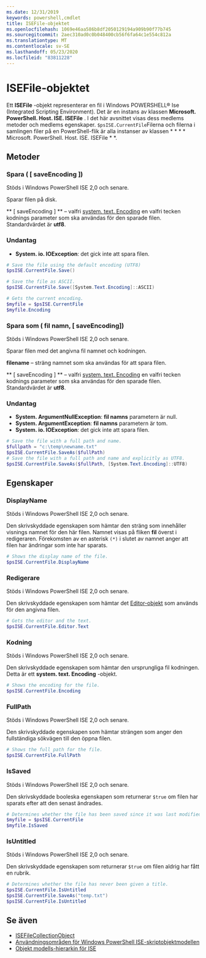 ```yaml
---
ms.date: 12/31/2019
keywords: powershell,cmdlet
title: ISEFile-objektet
ms.openlocfilehash: 1069e46aa586b8df2050129194a909b90f77b745
ms.sourcegitcommit: 2aec310ad0c0b048400cb56f6fa64c1e554c812a
ms.translationtype: MT
ms.contentlocale: sv-SE
ms.lasthandoff: 05/23/2020
ms.locfileid: "83811228"
---
```

# <a name="the-isefile-object"></a>ISEFile-objektet

Ett **ISEFile** -objekt representerar en fil i Windows POWERSHELL® Ise (Integrated Scripting Environment). Det är en instans av klassen **Microsoft. PowerShell. Host. ISE. ISEFile** . I det här avsnittet visas dess medlems metoder och medlems egenskaper. `$psISE.CurrentFile`Filerna och filerna i samlingen filer på en PowerShell-flik är alla instanser av klassen * * * * Microsoft. PowerShell. Host. ISE. ISEFile * *.

## <a name="methods"></a>Metoder

### <a name="save-saveencoding-"></a>Spara \( \[ saveEncoding \]\)

Stöds i Windows PowerShell ISE 2,0 och senare.

Sparar filen på disk.

** \[ saveEncoding \] ** – valfri [system. text. Encoding](https://msdn.microsoft.com/library/system.text.encoding.aspx) en valfri tecken kodnings parameter som ska användas för den sparade filen. Standardvärdet är **utf8**.

### <a name="exceptions"></a>Undantag

- **System. io. IOException**: det gick inte att spara filen.

```powershell
# Save the file using the default encoding (UTF8)
$psISE.CurrentFile.Save()

# Save the file as ASCII.
$psISE.CurrentFile.Save([System.Text.Encoding]::ASCII)

# Gets the current encoding.
$myfile = $psISE.CurrentFile
$myfile.Encoding
```

### <a name="saveasfilename-saveencoding"></a>Spara som \( fil namn, \[ saveEncoding\]\)

Stöds i Windows PowerShell ISE 2,0 och senare.

Sparar filen med det angivna fil namnet och kodningen.

**filename** – sträng namnet som ska användas för att spara filen.

** \[ saveEncoding \] ** – valfri [system. text. Encoding](https://msdn.microsoft.com/library/system.text.encoding.aspx) en valfri tecken kodnings parameter som ska användas för den sparade filen. Standardvärdet är **utf8**.

### <a name="exceptions"></a>Undantag

- **System. ArgumentNullException**: **fil namns** parametern är null.
- **System. ArgumentException**: **fil namns** parametern är tom.
- **System. io. IOException**: det gick inte att spara filen.

```powershell
# Save the file with a full path and name.
$fullpath = "c:\temp\newname.txt"
$psISE.CurrentFile.SaveAs($fullPath)
# Save the file with a full path and name and explicitly as UTF8.
$psISE.CurrentFile.SaveAs($fullPath, [System.Text.Encoding]::UTF8)
```

## <a name="properties"></a>Egenskaper

### <a name="displayname"></a>DisplayName

Stöds i Windows PowerShell ISE 2,0 och senare.

Den skrivskyddade egenskapen som hämtar den sträng som innehåller visnings namnet för den här filen. Namnet visas på fliken **fil** överst i redigeraren. Förekomsten av en asterisk `(*)` i slutet av namnet anger att filen har ändringar som inte har sparats.

```powershell
# Shows the display name of the file.
$psISE.CurrentFile.DisplayName
```

### <a name="editor"></a>Redigerare

Stöds i Windows PowerShell ISE 2,0 och senare.

Den skrivskyddade egenskapen som hämtar det [Editor-objekt](The-ISEEditor-Object.md) som används för den angivna filen.

```powershell
# Gets the editor and the text.
$psISE.CurrentFile.Editor.Text
```

### <a name="encoding"></a>Kodning

Stöds i Windows PowerShell ISE 2,0 och senare.

Den skrivskyddade egenskapen som hämtar den ursprungliga fil kodningen. Detta är ett **system. text. Encoding** -objekt.

```powershell
# Shows the encoding for the file.
$psISE.CurrentFile.Encoding
```

### <a name="fullpath"></a>FullPath

Stöds i Windows PowerShell ISE 2,0 och senare.

Den skrivskyddade egenskapen som hämtar strängen som anger den fullständiga sökvägen till den öppna filen.

```powershell
# Shows the full path for the file.
$psISE.CurrentFile.FullPath
```

### <a name="issaved"></a>IsSaved

Stöds i Windows PowerShell ISE 2,0 och senare.

Den skrivskyddade booleska egenskapen som returnerar `$true` om filen har sparats efter att den senast ändrades.

```powershell
# Determines whether the file has been saved since it was last modified.
$myfile = $psISE.CurrentFile
$myfile.IsSaved
```

### <a name="isuntitled"></a>IsUntitled

Stöds i Windows PowerShell ISE 2,0 och senare.

Den skrivskyddade egenskapen som returnerar `$true` om filen aldrig har fått en rubrik.

```powershell
# Determines whether the file has never been given a title.
$psISE.CurrentFile.IsUntitled
$psISE.CurrentFile.SaveAs("temp.txt")
$psISE.CurrentFile.IsUntitled
```

## <a name="see-also"></a>Se även

- [ISEFileCollectionObject](The-ISEFileCollection-Object.md)
- [Användningsområden för Windows PowerShell ISE-skriptobjektmodellen](Purpose-of-the-Windows-PowerShell-ISE-Scripting-Object-Model.md)
- [Objekt modells-hierarkin för ISE](The-ISE-Object-Model-Hierarchy.md)
